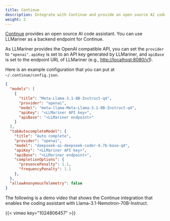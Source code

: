 ```yaml
---
title: Continue
description: Integrate with Continue and provide an open source AI code assistant.
weight: 2
---
```


[Continue](https://www.continue.dev/) provides an open source AI code assistant. You can use LLMariner as a backend endpoint for Continue.

As LLMariner provides the OpenAI compatible API, you can set the `provider` to `"openai"`. `apiKey` is set to an API key generated by LLMariner, and `apiBase` is set to the endpoint URL of LLMariner (e.g., <http://localhost:8080/v1>).

Here is an example configuration that you can put at `~/.continue/config.json`.

``` json
{
  "models": [
    {
      "title": "Meta-Llama-3.1-8B-Instruct-q4",
      "provider": "openai",
      "model": "meta-llama-Meta-Llama-3.1-8B-Instruct-q4",
      "apiKey": "<LLMariner API key>",
      "apiBase": "<LLMariner endpoint>"
    }
  ],
  "tabAutocompleteModel": {
    "title": "Auto complete",
    "provider": "openai",
    "model": "deepseek-ai-deepseek-coder-6.7b-base-q4",
    "apiKey": "<LLMariner API key>",
    "apiBase": "<LLMariner endpoint>",
    "completionOptions": {
      "presencePenalty": 1.1,
      "frequencyPenalty": 1.1
    },
  },
  "allowAnonymousTelemetry": false
}
```

The following is a demo video that shows the Continue integration that enables the coding assistant with Llama-3.1-Nemotron-70B-Instruct.

{{< vimeo key="1024806457" >}}
